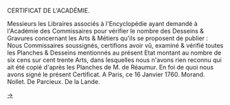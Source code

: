 CERTIFICAT DE L'ACADÉMIE.

Messieurs les Libraires associés à l'Encyclopédie ayant demandé à l'Académie des Commissaires pour vérifier le nombre des Desseins & Gravures concernant les Arts & Métiers qu'ils se proposent de publier : Nous Commissaires soussignés, certifions avoir vû, examiné & vérifié toutes les Planches & Desseins mentionnés au présent Etat montant au nombre de six cens sur cent trente Arts, dans lesquelles nous n'avons rien reconnu qui ait été copié d'après les Planches de M. de Réaumur. En foi de quoi nous avons signé le présent Certificat. A Paris, ce 16 Janvier 1760. Morand. Nollet. De Parcieux. De la Lande.

[->](04-Approbation.md)
